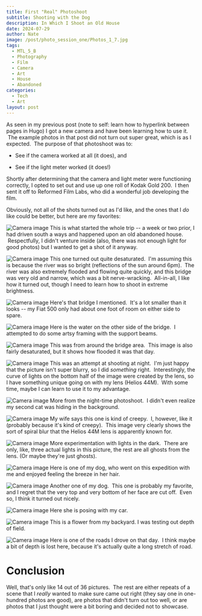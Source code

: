 ```yaml
---
title: First "Real" Photoshoot
subtitle: Shooting with the Dog
description: In Which I Shoot an Old House
date: 2024-07-29
author: Nate
image: /post/photo_session_one/Photos_1_7.jpg
tags:
  - MTL_5_B
  - Photography
  - Film
  - Camera
  - Art
  - House
  - Abandoned
categories:
  - Tech
  - Art
layout: post
---
```

As seen in my previous post (note to self: learn how to hyperlink between pages in Hugo) I got a new camera and have been learning how to use it.  The example photos in that post did not turn out super great, which is as I expected.  The purpose of that photoshoot was to:

- See if the camera worked at all (it does), and

- See if the light meter worked (it does!)

Shortly after determining that the camera and light meter were functioning correctly, I opted to set out and use up one roll of Kodak Gold 200.  I then sent it off to Reformed Film Labs, who did a wonderful job developing the film.

Obviously, not all of the shots turned out as I'd like, and the ones that I *do* like could be better, but here are my favorites:

![Camera image](/post/photo_session_one/photo_session_one/Photos_1_7.jpg)
This is what started the whole trip -- a week or two prior, I had driven south a ways and happened upon an old abandoned house.  Respectfully, I didn't venture inside (also, there was not enough light for good photos) but I wanted to get a shot of it anyway.

![Camera image](/post/photo_session_one/photo_session_one/Photos_1_1.jpg)
This one turned out quite desaturated.  I'm assuming this is because the river was so bright (reflections of the sun around 6pm).  The river was also extremely flooded and flowing quite quickly, and this bridge was very old and narrow, which was a bit nerve-wracking.  All-in-all, I like how it turned out, though I need to learn how to shoot in extreme brightness.

![Camera image](/post/photo_session_one/photo_session_one/Photos_1_2.jpg)
Here's that bridge I mentioned.  It's a lot smaller than it looks -- my Fiat 500 only had about one foot of room on either side to spare.

![Camera image](/post/photo_session_one/photo_session_one/Photos_1_8.jpg)
Here is the water on the other side of the bridge.  I attempted to do some artsy framing with the support beams.
 

![Camera image](/post/photo_session_one/photo_session_one/Photos_1_4.jpg)
This was from around the bridge area.  This image is also fairly desaturated, but it shows how flooded it was that day.

![Camera image](/post/photo_session_one/photo_session_one/Photos_1_3.jpg)
This was an attempt at shooting at night.  I'm just happy that the picture isn't super blurry, so I did *something* right.  Interestingly, the curve of lights on the bottom half of the image were created by the lens, so I have something unique going on with my lens (Helios 44M).  With some time, maybe I can learn to use it to my advantage.

![Camera image](/post/photo_session_one/photo_session_one/Photos_1_5.jpg)
More from the night-time photoshoot.  I didn't even realize my second cat was hiding in the background.

![Camera image](/post/photo_session_one/photo_session_one/Photos_1_6.jpg)
My wife says this one is kind of creepy.  I, however, like it (probably because it's kind of creepy).  This image very clearly shows the sort of spiral blur that the Helios 44M lens is apparently known for.

![Camera image](/post/photo_session_one/photo_session_one/Photos_1_9.jpg)
More experimentation with lights in the dark.  There are only, like, three actual lights in this picture, the rest are all ghosts from the lens. (Or maybe they're just ghosts).

![Camera image](/post/photo_session_one/photo_session_one/Photos_1_10.jpg)
Here is one of my dog, who went on this expedition with me and enjoyed feeling the breeze in her hair.

![Camera image](/post/photo_session_one/photo_session_one/Photos_1_11.jpg)
Another one of my dog.  This one is probably my favorite, and I regret that the very top and very bottom of her face are cut off.  Even so, I think it turned out nicely.

![Camera image](/post/photo_session_one/photo_session_one/Photos_1_12.jpg)
Here she is posing with my car.

![Camera image](/post/photo_session_one/photo_session_one/Photos_1_13.jpg)
This is a flower from my backyard. I was testing out depth of field.

![Camera image](/post/photo_session_one/photo_session_one/Photos_1_14.jpg)
Here is one of the roads I drove on that day.  I think maybe a bit of depth is lost here, because it's actually quite a long stretch of road.

# Conclusion
Well, that's only like 14 out of 36 pictures.  The rest are either repeats of a scene that I *really* wanted to make sure came out right (they say one in one-hundred photos are good), are photos that didn't turn out too well, or are photos that I just thought were a bit boring and decided not to showcase.